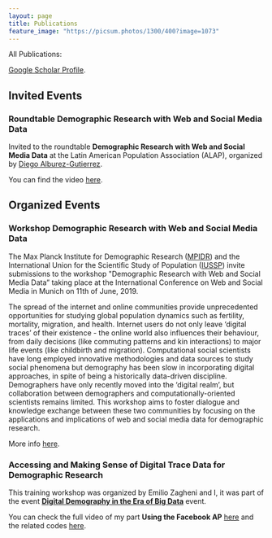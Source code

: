 ```yaml
---
layout: page
title: Publications
feature_image: "https://picsum.photos/1300/400?image=1073"
---
```


All Publications:

[Google Scholar Profile](https://scholar.google.com/citations?user=xuc6rUEAAAAJ&hl=en).


## Invited Events

### Roundtable Demographic Research with Web and Social Media Data

Invited to the roundtable **Demographic Research with Web and Social Media Data** at the Latin American Population Association (ALAP), organized by [Diego Alburez-Gutierrez](https://www.demogr.mpg.de/en/about_us_6113/staff_directory_1899/diego_alburez_gutierrez_3783).

You can find the video [here](https://www.youtube.com/watch?v=X0HIExHsq3E).

## Organized Events

### Workshop Demographic Research with Web and Social Media Data

The Max Planck Institute for Demographic Research ([MPIDR](https://www.demogr.mpg.de/en/default.htm)) and the International Union for the Scientific Study of Population ([IUSSP](https://iussp.org/en)) invite submissions to the workshop "Demographic Research with Web and Social Media Data” taking place at the International Conference on Web and Social Media in Munich on 11th of June, 2019.

The spread of the internet and online communities provide unprecedented opportunities for studying global population dynamics such as fertility, mortality, migration, and health. Internet users do not only leave ‘digital traces’ of their existence - the online world also influences their  behaviour, from daily decisions (like commuting patterns and kin interactions) to major life events (like childbirth and migration). Computational social scientists have long employed innovative methodologies and data sources to study social phenomena but demography has been slow in incorporating digital approaches, in spite of being a historically data-driven discipline. Demographers have only recently moved into the ‘digital realm’, but collaboration between demographers and computationally-oriented scientists remains limited. This workshop aims to foster dialogue and knowledge exchange between these two communities by focusing on the applications and implications of web and social media data for demographic research.

More info [here](https://iussp.org/en/workshop-demographic-research-web-and-social-media-data).


### Accessing and Making Sense of Digital Trace Data for Demographic Research

This training workshop was organized by Emilio Zagheni and I, it was part of the event [**Digital Demography in the Era of Big Data**](https://iussp.org/en/digital-demography-era-big-data) event.

You can check the full video of my part **Using the Facebook AP** [here](https://vimeo.com/351372897/08e873f197) and the related codes [here](https://github.com/SofiaG1l/Using_Facebook_API).


